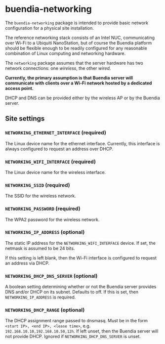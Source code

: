 # buendia-networking

The `buendia-networking` package is intended to provide basic network
configuration for a physical site installation.

The reference networking stack consists of an Intel NUC, communicating over
Wi-Fi to a Ubiquiti NanoStation, but of course the Buendia platform should be
flexible enough to be readily configured for any reasonable combination of
Linux computing and networking hardware.

The `networking` package assumes that the server hardware has two network connections: one _wireless_, the other _wired_.

**Currently, the primary assumption is that Buendia server will communicate with clients
over a Wi-Fi network hosted by a dedicated access point.**

DHCP and DNS can be provided either by the wireless AP or by the Buendia server.



## Site settings

### `NETWORKING_ETHERNET_INTERFACE` (required)

The Linux device name for the ethernet interface. Currently, this interface is always configured to request an address over DHCP.

### `NETWORKING_WIFI_INTERFACE` (required)

The Linux device name for the wireless interface.

### `NETWORKING_SSID` (required)

The SSID for the wireless network.

### `NETWORKING_PASSWORD` (required)

The WPA2 password for the wireless network.

### `NETWORKING_IP_ADDRESS` (optional)

The static IP address for the `NETWORKING_WIFI_INTERFACE` device. If set, the netmask is assumed to be 24 bits.

If this setting is left blank, then the Wi-Fi interface is configured to request an address via DHCP.

### `NETWORKING_DHCP_DNS_SERVER` (optional)

A boolean setting determining whether or not the Buendia server provides DNS and/or DHCP on its subnet. Defaults to off. If this is set, then `NETWORKING_IP_ADDRESS` is required.

### `NETWORKING_DHCP_RANGE` (optional)

The DHCP assignment range passed to dnsmasq. Must be in the form `<start IP>, <end IP>, <lease time>`, e.g. `192.168.10.10,192.168.10.50,12h`. If left unset, then the Buendia server will not provide DHCP. Ignored if `NETWORKING_DHCP_DNS_SERVER` is unset.
